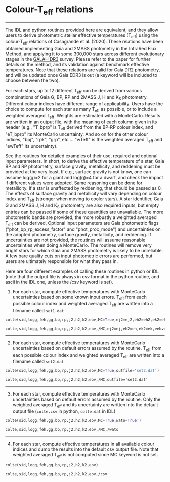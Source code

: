 # Colour-T<sub>eff</sub> relations
-------------------------------------------------------
The IDL and python routines provided here are equivalent, and they allow users to derive photometric stellar effective temperatures (T<sub>eff</sub>) using the colour-T<sub>eff</sub> relations of Casagrande et al. (2020). These relations have been obtained implementing Gaia and 2MASS photometry in the InfraRed Flux Method, and applying it to some 300,000 stars across different evolutionary stages in the [GALAH DR3](https://galah-survey.org) survey. Please refer to the paper for further details on the method, and its validation against benchmark effective temperatures. Note that these relations are valid for Gaia DR2 photometry, and will be updated once Gaia EDR3 is out (a keyword will be included to choose between the two).

For each stars, up to 12 different T<sub>eff</sub> can be derived from various combinations of Gaia G, BP, RP and 2MASS J, H and K<sub>S</sub> photometry. Different colour indices have different range of applicability. Users have the choice to compute for each star as many T<sub>eff</sub> as possible, or to include a weighted averaged T<sub>eff</sub>. Weights are estimated with a MonteCarlo. Results are written in an output file, with the meaning of each column given in its header (e.g., "T_bprp" is T<sub>eff</sub> derived from the BP-RP colour index, and "eT_bprp" its MonteCarlo uncertainty. And so on for the other colour indices, "bpj", "rpk", "grp", etc ... "wTeff" is the weighted averaged T<sub>eff</sub> and "ewTeff" its uncertainty).

See the routines for detailed examples of their use, required and optional input parameters. In short, to derive the effective temperature of a star, Gaia BP and RP photometry, surface gravity, metallicity, and reddening must be provided at the very least. If e.g., surface gravity is not know, one can assume log(g)=2 for a giant and log(g)=4 for a dwarf, and check the impact if different values were adopted. Same reasoning can be done for metallicity. If a star is unaffected by reddening, that should be passed as 0. The effects of surface gravity and metallicity will vary depending on colour index and T<sub>eff</sub> (stronger when moving to cooler stars). A star identifier, Gaia G and 2MASS J, H and K<sub>S</sub> photometry are also required inputs, but empty entries can be passed if some of these quantities are unavailable. The more photometric bands are provided, the more robustly a weighted averaged T<sub>eff</sub> can be derived. Optional input parameters are Gaia photometric flags ("phot_bp_rp_excess_factor" and "phot_proc_mode") and uncertainties on the adopted photometry, surface gravity, metallicity, and reddening. If uncertainties are not provided, the routines will assume reasonable uncertainties when doing a MonteCarlo. The routines will remove very bright stars for which Gaia and 2MASS photometry is likely to be unreliable. A few bare quality cuts on input photometric errors are performed, but users are ultimately responsible for what they pass in. 

Here are four different examples of calling these routines in python or IDL (note that the output file is always in csv format in the python routine, and ascii in the IDL one, unless the /csv keyword is set).

1. For each star, compute effective temperatures with MonteCarlo uncertainties based on some known input errors. T<sub>eff</sub> from each possible colour index and weighted averaged T<sub>eff</sub> are written into a filename called ``set1.dat``
```python
colte(sid,logg,feh,gg,bp,rp,j2,h2,k2,ebv,MC=True,ej2=ej2,eh2=eh2,ek2=ek2,eebv=ered,elogg=elogg,efeh=efeh,outfile='set1.dat')
```
```IDL
colte,sid,logg,feh,gg,bp,rp,j2,h2,k2,ebv,/MC,ej2=ej,eh2=eh,ek2=ek,eebv=ered,elogg=elogg,efeh=efeh,outfile='set1.dat'
```
-------------------------------------------------------
2. For each star, compute effective temperatures with MonteCarlo uncertainties based on default errors assumed by the routine. T<sub>eff</sub> from each possible colour index and weighted averaged T<sub>eff</sub> are written into a filename called ``set2.dat``
```python
colte(sid,logg,feh,gg,bp,rp,j2,h2,k2,ebv,MC=True,outfile='set2.dat')
```
```IDL
colte,sid,logg,feh,gg,bp,rp,j2,h2,k2,ebv,/MC,outfile='set2.dat'
```
-------------------------------------------------------
3. For each star, compute effective temperatures with MonteCarlo uncertainties based on default errors assumed by the routine. Only the weighted averaged T<sub>eff</sub> and its uncertainty are written into the default output file (``colte.csv`` in python, ``colte.dat`` in IDL)
```python
colte(sid,logg,feh,gg,bp,rp,j2,h2,k2,ebv,MC=True,wato=True')
```
```IDL
colte,sid,logg,feh,gg,bp,rp,j2,h2,k2,ebv,/MC,/wato
```
-------------------------------------------------------
4. For each star, compute effective temperatures in all available colour indices and dump the results into the default csv output file. Note that weighted averaged T<sub>eff</sub> is not computed since MC keyword is not set. 
```python
colte(sid,logg,feh,gg,bp,rp,j2,h2,k2,ebv)
```
```IDL
colte,sid,logg,feh,gg,bp,rp,j2,h2,k2,ebv,/csv
```
